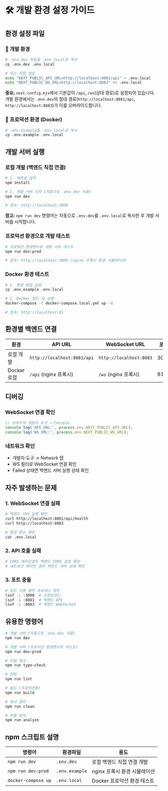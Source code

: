 # 🛠️ 개발 환경 설정 가이드

## 환경 설정 파일

### 🔧 개발 환경
```bash
# .env.dev 파일을 .env.local로 복사
cp .env.dev .env.local

# 또는 직접 생성
echo "NEXT_PUBLIC_API_URL=http://localhost:8081/api" > .env.local
echo "NEXT_PUBLIC_WS_URL=http://localhost:8083" >> .env.local
```

**중요:** `next.config.mjs`에서 기본값이 `/api`, `/ws`(상대 경로)로 설정되어 있습니다.  
개발 환경에서는 `.env.dev`의 절대 경로(`http://localhost:8081/api`, `http://localhost:8083`)가 이를 오버라이드합니다.

### 🚀 프로덕션 환경 (Docker)
```bash
# .env.example을 .env.local로 복사
cp .env.example .env.local
```

## 개발 서버 실행

### 로컬 개발 (백엔드 직접 연결)
```bash
# 1. 의존성 설치
npm install

# 2. 개발 서버 시작 (자동으로 .env.dev 사용)
npm run dev

# 접속: http://localhost:3000
```

**참고:** `npm run dev` 명령어는 자동으로 `.env.dev`를 `.env.local`로 복사한 후 개발 서버를 시작합니다.

### 프로덕션 환경으로 개발 테스트
```bash
# 프로덕션 환경변수로 개발 서버 테스트
npm run dev:prod

# 접속: http://localhost:3000 (nginx 프록시 환경 시뮬레이션)
```

### Docker 환경 테스트
```bash
# 1. 환경 파일 설정  
cp .env.example .env.local

# 2. Docker 빌드 및 실행
docker-compose -f docker-compose.local.yml up -d

# 접속: http://localhost:81
```

## 환경별 백엔드 연결

| 환경 | API URL | WebSocket URL | 포트 |
|------|---------|---------------|------|
| 로컬 개발 | `http://localhost:8081/api` | `http://localhost:8083` | 3000 |
| Docker 로컬 | `/api` (nginx 프록시) | `/ws` (nginx 프록시) | 81 |

## 디버깅

### WebSocket 연결 확인
```javascript
// 브라우저 개발자 도구 → Console
console.log('API URL:', process.env.NEXT_PUBLIC_API_URL);
console.log('WS URL:', process.env.NEXT_PUBLIC_WS_URL);
```

### 네트워크 확인
- 개발자 도구 → Network 탭
- WS 필터로 WebSocket 연결 확인
- Failed 상태면 백엔드 서버 실행 상태 확인

## 자주 발생하는 문제

### 1. WebSocket 연결 실패
```bash
# 백엔드 서버 실행 확인
curl http://localhost:8081/api/health
curl http://localhost:8083

# 환경 변수 확인
cat .env.local
```

### 2. API 호출 실패  
```bash
# CORS 에러인경우 백엔드 CORS 설정 확인
# 네트워크 에러인 경우 백엔드 서버 상태 확인
```

### 3. 포트 충돌
```bash
# 포트 사용 중인 프로세스 확인
lsof -i :3000  # 프론트엔드
lsof -i :8081  # 백엔드 API  
lsof -i :8083  # 백엔드 WebSocket
```

## 유용한 명령어

```bash
# 개발 서버 (자동으로 .env.dev 사용)
npm run dev

# 개발 서버 (프로덕션 환경변수로 테스트)
npm run dev:prod

# 타입 체크
npm run type-check

# 린팅
npm run lint

# 빌드 (프로덕션용)
npm run build

# 캐시 정리
npm run clean

# 번들 분석
npm run analyze
```

## npm 스크립트 설명

| 명령어 | 환경파일 | 용도 |
|--------|----------|------|
| `npm run dev` | `.env.dev` | 로컬 백엔드 직접 연결 개발 |
| `npm run dev:prod` | `.env.example` | nginx 프록시 환경 시뮬레이션 |
| `docker-compose up` | `.env.local` | Docker 프로덕션 환경 테스트 |